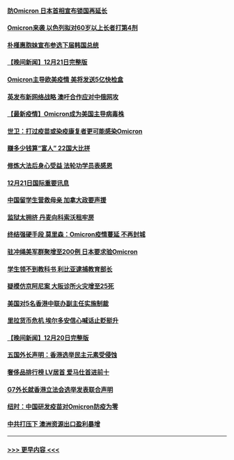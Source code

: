#### [防Omicron 日本首相宣布锁国再延长](../pages/prog202/a103300181.md?t=12221150) 
#### [Omicron来袭 以色列拟对60岁以上长者打第4剂](../pages/prog202/a103300162.md?t=12221150) 
#### [朴槿惠胞妹宣布参选下届韩国总统](../pages/prog202/a103300152.md?t=12221150) 
#### [【晚间新闻】12月21日完整版](../pages/prog202/a103300164.md?t=12221150) 
#### [Omicron主导欧美疫情 美将发送5亿快检盒](../pages/prog202/a103300040.md?t=12221150) 
#### [英发布新网络战略 澳吁合作应对中俄网攻](../pages/prog202/a103300034.md?t=12221150) 
#### [【最新疫情】Omicron成为美国主导病毒株](../pages/prog202/a103299855.md?t=12221150) 
#### [世卫：打过疫苗或染疫康复者更可能感染Omicron](../pages/prog202/a103299744.md?t=12221150) 
#### [赚多少钱算“富人” 22国大比拼](../pages/prog202/a103299649.md?t=12221150) 
#### [修炼大法后身心受益 法轮功学员表感恩](../pages/prog202/a103299627.md?t=12221150) 
#### [12月21日国际重要讯息](../pages/prog202/a103299615.md?t=12221150) 
#### [中国留学生营救母亲 加拿大政要声援](../pages/prog202/a103299586.md?t=12221150) 
#### [监狱太拥挤 丹麦向科索沃租牢房](../pages/prog202/a103299559.md?t=12221150) 
#### [终结强硬手段 莫里森：Omicron疫情蔓延 不再封城](../pages/prog202/a103299544.md?t=12221150) 
#### [驻冲绳美军群聚增至200例 日本要求验Omicron](../pages/prog202/a103299491.md?t=12221150) 
#### [学生领不到教科书 利比亚逮捕教育部长](../pages/prog202/a103299470.md?t=12221150) 
#### [疑模仿京阿尼案 大阪诊所火灾增至25死](../pages/prog202/a103299468.md?t=12221150) 
#### [美国对5名香港中联办副主任实施制裁](../pages/prog202/a103299454.md?t=12221150) 
#### [里拉货币危机 埃尔多安信心喊话止贬挺升](../pages/prog202/a103299370.md?t=12221150) 
#### [【晚间新闻】12月20日完整版](../pages/prog202/a103299321.md?t=12221150) 
#### [五国外长声明：香港选举民主元素受侵蚀](../pages/prog202/a103299276.md?t=12221150) 
#### [奢侈品排行榜 LV居首 爱马仕首进前十](../pages/prog202/a103299082.md?t=12221150) 
#### [G7外长就香港立法会选举发表联合声明](../pages/prog202/a103298942.md?t=12221150) 
#### [纽时：中国研发疫苗对Omicron防疫为零](../pages/prog202/a103298932.md?t=12221150) 
#### [中共打压下 澳洲资源出口盈利暴增](../pages/prog202/a103298828.md?t=12221150) 

----
#### [ >>> 更早内容 <<< ](../indexes/prog202-earlier.md)

